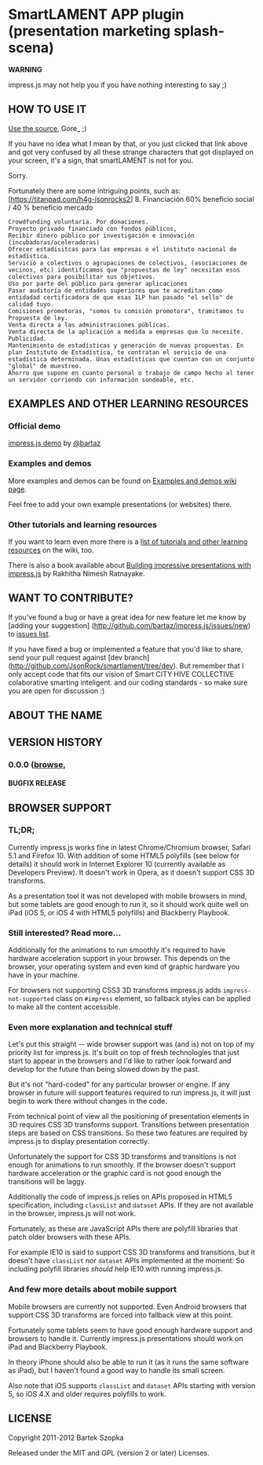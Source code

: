 SmartLAMENT APP plugin (presentation marketing splash-scena)
============


**WARNING**

impress.js may not help you if you have nothing interesting to say ;)


HOW TO USE IT
---------------

[Use the source](http://e-parlament-gamesrol.c9.io/#/opciones), Gore_ ;)

If you have no idea what I mean by that, or you just clicked that link above and got 
very confused by all these strange characters that got displayed on your screen,
it's a sign, that smartLAMENT is not for you.

Sorry.

Fortunately there are some intriguing points, such as:
[https://titanpad.com/h4g-jsonrocks2]
8. Financiación
60% beneficio social / 40 % beneficio mercado

    Crowdfunding voluntaria. Por donaciones.
    Proyecto privado financiado con fondos públicos, 
    Recibir dinero público por investigación e innovación (incubadoras/aceleradoras)
    Ofrecer estadísitcas para las empresas o el instituto nacional de estadística.
    Servicio a colectivos o agrupaciones de colectivos, (asociaciones de vecinos, etc) identificamos que "propuestas de ley" necesitan esos colectivos para posibilitar sus objetivos.
    Uso por parte del público para generar aplicaciones
    Pasar auditoría de entidades superiores que te acreditan como entidadad certificadora de que esas ILP han pasado "el sello" de calidad tuyo.
    Comisiones promotoras, "somos tu comisión promotora", tramitamos tu Propuesta de ley.
    Venta directa a las administraciones públicas.
    Venta directa de la aplicación a medida a empresas que lo necesite.
    Publicidad.
    Mantenimiento de estadísticas y generación de nuevas propuestas. En plan Instituto de Estadística, te contratan el servicio de una estadística determinada. Unas estadísticas que cuentan con un conjunto "global" de muestreo.
    Ahorro que supone en cuanto personal o trabajo de campo hecho al tener un servidor corriendo con información sondeable, etc.

EXAMPLES AND OTHER LEARNING RESOURCES
---------------------------------------

### Official demo

[impress.js demo](http://bartaz.github.com/impress.js) by [@bartaz](http://twitter.com/bartaz)

### Examples and demos

More examples and demos can be found on [Examples and demos wiki page](http://github.com/bartaz/impress.js/wiki/Examples-and-demos).

Feel free to add your own example presentations (or websites) there.

### Other tutorials and learning resources

If you want to learn even more there is a [list of tutorials and other learning resources](https://github.com/bartaz/impress.js/wiki/impress.js-tutorials-and-other-learning-resources)
on the wiki, too.

There is also a book available about [Building impressive presentations with impress.js](http://www.packtpub.com/building-impressive-presentations-with-impressjs/book) by Rakhitha Nimesh Ratnayake.


WANT TO CONTRIBUTE?
---------------------

If you've found a bug or have a great idea for new feature let me know by [adding your suggestion]
(http://github.com/bartaz/impress.js/issues/new) to [issues list](https://github.com/aleph1888/impress.js).

If you have fixed a bug or implemented a feature that you'd like to share, send your pull request against [dev branch]
(http://github.com/JsonRock/smartlament/tree/dev). But remember that I only accept code that fits our vision of Smart CITY HIVE COLLECTIVE colaborative smarting inteligent.
and our coding standards - so make sure you are open for discussion :)



ABOUT THE NAME
----------------

VERSION HISTORY
-----------------

### 0.0.0 ([browse](http://e-parlament-gamesrol.c9.io), 

#### BUGFIX RELEASE



BROWSER SUPPORT
-----------------

### TL;DR;

Currently impress.js works fine in latest Chrome/Chromium browser, Safari 5.1 and Firefox 10.
With addition of some HTML5 polyfills (see below for details) it should work in Internet Explorer 10
(currently available as Developers Preview).
It doesn't work in Opera, as it doesn't support CSS 3D transforms.

As a presentation tool it was not developed with mobile browsers in mind, but some tablets are good
enough to run it, so it should work quite well on iPad (iOS 5, or iOS 4 with HTML5 polyfills) and 
Blackberry Playbook.

### Still interested? Read more...

Additionally for the animations to run smoothly it's required to have hardware
acceleration support in your browser. This depends on the browser, your operating
system and even kind of graphic hardware you have in your machine.

For browsers not supporting CSS3 3D transforms impress.js adds `impress-not-supported`
class on `#impress` element, so fallback styles can be applied to make all the content accessible.


### Even more explanation and technical stuff

Let's put this straight -- wide browser support was (and is) not on top of my priority list for
impress.js. It's built on top of fresh technologies that just start to appear in the browsers
and I'd like to rather look forward and develop for the future than being slowed down by the past.

But it's not "hard-coded" for any particular browser or engine. If any browser in future will
support features required to run impress.js, it will just begin to work there without changes in
the code.

From technical point of view all the positioning of presentation elements in 3D requires CSS 3D
transforms support. Transitions between presentation steps are based on CSS transitions.
So these two features are required by impress.js to display presentation correctly.

Unfortunately the support for CSS 3D transforms and transitions is not enough for animations to
run smoothly. If the browser doesn't support hardware acceleration or the graphic card is not 
good enough the transitions will be laggy.

Additionally the code of impress.js relies on APIs proposed in HTML5 specification, including
`classList` and `dataset` APIs. If they are not available in the browser, impress.js will not work.

Fortunately, as these are JavaScript APIs there are polyfill libraries that patch older browsers
with these APIs.

For example IE10 is said to support CSS 3D transforms and transitions, but it doesn't have `classList`
nor `dataset` APIs implemented at the moment. So including polyfill libraries *should* help IE10
with running impress.js.


### And few more details about mobile support

Mobile browsers are currently not supported. Even Android browsers that support CSS 3D transforms are
forced into fallback view at this point.

Fortunately some tablets seem to have good enough hardware support and browsers to handle it.
Currently impress.js presentations should work on iPad and Blackberry Playbook.

In theory iPhone should also be able to run it (as it runs the same software as iPad), but I haven't
found a good way to handle its small screen.

Also note that iOS supports `classList` and `dataset` APIs starting with version 5, so iOS 4.X and older
requires polyfills to work.


LICENSE
---------

Copyright 2011-2012 Bartek Szopka

Released under the MIT and GPL (version 2 or later) Licenses.


